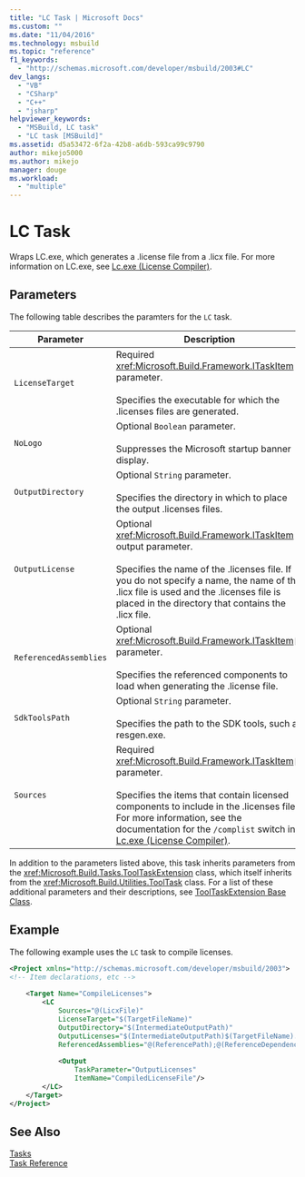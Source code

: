 ```yaml
---
title: "LC Task | Microsoft Docs"
ms.custom: ""
ms.date: "11/04/2016"
ms.technology: msbuild
ms.topic: "reference"
f1_keywords: 
  - "http://schemas.microsoft.com/developer/msbuild/2003#LC"
dev_langs: 
  - "VB"
  - "CSharp"
  - "C++"
  - "jsharp"
helpviewer_keywords: 
  - "MSBuild, LC task"
  - "LC task [MSBuild]"
ms.assetid: d5a53472-6f2a-42b8-a6db-593ca99c9790
author: mikejo5000
ms.author: mikejo
manager: douge
ms.workload: 
  - "multiple"
---
```

# LC Task
Wraps LC.exe, which generates a .license file from a .licx file. For more information on LC.exe, see [Lc.exe (License Compiler)](/dotnet/framework/tools/lc-exe-license-compiler).  
  
## Parameters  
 The following table describes the paramters for the `LC` task.  
  
|Parameter|Description|  
|---------------|-----------------|  
|`LicenseTarget`|Required <xref:Microsoft.Build.Framework.ITaskItem> parameter.<br /><br /> Specifies the executable for which the .licenses files are generated.|  
|`NoLogo`|Optional `Boolean` parameter.<br /><br /> Suppresses the Microsoft startup banner display.|  
|`OutputDirectory`|Optional `String` parameter.<br /><br /> Specifies the directory in which to place the output .licenses files.|  
|`OutputLicense`|Optional <xref:Microsoft.Build.Framework.ITaskItem> output parameter.<br /><br /> Specifies the name of the .licenses file. If you do not specify a name, the name of the .licx file is used and the .licenses file is placed in the directory that contains the .licx file.|  
|`ReferencedAssemblies`|Optional <xref:Microsoft.Build.Framework.ITaskItem>`[]` parameter.<br /><br /> Specifies the referenced components to load when generating the .license file.|  
|`SdkToolsPath`|Optional `String` parameter.<br /><br /> Specifies the path to the SDK tools, such as resgen.exe.|  
|`Sources`|Required <xref:Microsoft.Build.Framework.ITaskItem>`[]` parameter.<br /><br /> Specifies the items that contain licensed components to include in the .licenses file. For more information, see the documentation for the `/complist` switch in [Lc.exe (License Compiler)](/dotnet/framework/tools/lc-exe-license-compiler).|  
  
 In addition to the parameters listed above, this task inherits parameters from the <xref:Microsoft.Build.Tasks.ToolTaskExtension> class, which itself inherits from the <xref:Microsoft.Build.Utilities.ToolTask> class. For a list of these additional parameters and their descriptions, see [ToolTaskExtension Base Class](../msbuild/tooltaskextension-base-class.md).  
  
## Example  
 The following example uses the `LC` task to compile licenses.  
  
```xml  
<Project xmlns="http://schemas.microsoft.com/developer/msbuild/2003">  
<!-- Item declarations, etc -->  
  
    <Target Name="CompileLicenses">  
        <LC  
            Sources="@(LicxFile)"  
            LicenseTarget="$(TargetFileName)"  
            OutputDirectory="$(IntermediateOutputPath)"  
            OutputLicenses="$(IntermediateOutputPath)$(TargetFileName).licenses"  
            ReferencedAssemblies="@(ReferencePath);@(ReferenceDependencyPaths)">  
  
            <Output  
                TaskParameter="OutputLicenses"  
                ItemName="CompiledLicenseFile"/>  
        </LC>  
    </Target>  
</Project>  
```  
  
## See Also  
 [Tasks](../msbuild/msbuild-tasks.md)   
 [Task Reference](../msbuild/msbuild-task-reference.md)